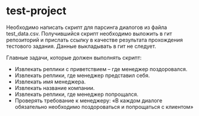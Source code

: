 # test-project

Необходимо написать скрипт для парсинга диалогов из файла test_data.csv. Получившийся скрипт необходимо выложить в гит репозиторий и прислать ссылку в качестве результата прохождения тестового задания. Данные выкладывать в гит не следует.  

Главные задачи, которые должен выполнять скрипт:
* Извлекать реплики с приветствием – где менеджер поздоровался. 
* Извлекать реплики, где менеджер представил себя. 
* Извлекать имя менеджера. 
* Извлекать название компании. 
* Извлекать реплики, где менеджер попрощался.
* Проверять требование к менеджеру: «В каждом диалоге обязательно необходимо поздороваться и попрощаться с клиентом»
